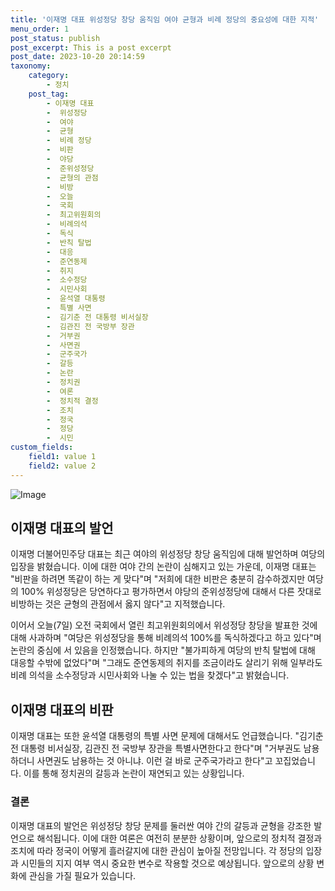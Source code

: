 ```yaml
---
title: '이재명 대표 위성정당 창당 움직임 여야 균형과 비례 정당의 중요성에 대한 지적'
menu_order: 1
post_status: publish
post_excerpt: This is a post excerpt
post_date: 2023-10-20 20:14:59
taxonomy:
    category:
        - 정치
    post_tag:
        - 이재명 대표
        -  위성정당
        -  여야
        -  균형
        -  비례 정당
        -  비판
        -  야당
        -  준위성정당
        -  균형의 관점
        -  비방
        -  오늘
        -  국회
        -  최고위원회의
        -  비례의석
        -  독식
        -  반칙 탈법
        -  대응
        -  준연동제
        -  취지
        -  소수정당
        -  시민사회
        -  윤석열 대통령
        -  특별 사면
        -  김기춘 전 대통령 비서실장
        -  김관진 전 국방부 장관
        -  거부권
        -  사면권
        -  군주국가
        -  갈등
        -  논란
        -  정치권
        -  여론
        -  정치적 결정
        -  조치
        -  정국
        -  정당
        -  시민
custom_fields:
    field1: value 1
    field2: value 2
---
```


![Image](https://imgnews.pstatic.net/image/449/2024/02/07/0000267511_001_20240207113101463.jpg?type=w647)


## 이재명 대표의 발언
이재명 더불어민주당 대표는 최근 여야의 위성정당 창당 움직임에 대해 발언하며 여당의 입장을 밝혔습니다. 이에 대한 여야 간의 논란이 심해지고 있는 가운데, 이재명 대표는 "비판을 하려면 똑같이 하는 게 맞다"며 "저희에 대한 비판은 충분히 감수하겠지만 여당의 100% 위성정당은 당연하다고 평가하면서 야당의 준위성정당에 대해서 다른 잣대로 비방하는 것은 균형의 관점에서 옳지 않다"고 지적했습니다.

이어서 오늘(7일) 오전 국회에서 열린 최고위원회의에서 위성정당 창당을 발표한 것에 대해 사과하며 "여당은 위성정당을 통해 비례의석 100%를 독식하겠다고 하고 있다"며 논란의 중심에 서 있음을 인정했습니다. 하지만 "불가피하게 여당의 반칙 탈법에 대해 대응할 수밖에 없었다"며 "그래도 준연동제의 취지를 조금이라도 살리기 위해 일부라도 비례 의석을 소수정당과 시민사회와 나눌 수 있는 법을 찾겠다"고 밝혔습니다.

## 이재명 대표의 비판
이재명 대표는 또한 윤석열 대통령의 특별 사면 문제에 대해서도 언급했습니다. "김기춘 전 대통령 비서실장, 김관진 전 국방부 장관을 특별사면한다고 한다"며 "거부권도 남용하더니 사면권도 남용하는 것 아니냐. 이런 걸 바로 군주국가라고 한다"고 꼬집었습니다. 이를 통해 정치권의 갈등과 논란이 재연되고 있는 상황입니다.

### 결론
이재명 대표의 발언은 위성정당 창당 문제를 둘러싼 여야 간의 갈등과 균형을 강조한 발언으로 해석됩니다. 이에 대한 여론은 여전히 분분한 상황이며, 앞으로의 정치적 결정과 조치에 따라 정국이 어떻게 흘러갈지에 대한 관심이 높아질 전망입니다. 각 정당의 입장과 시민들의 지지 여부 역시 중요한 변수로 작용할 것으로 예상됩니다. 앞으로의 상황 변화에 관심을 가질 필요가 있습니다.
